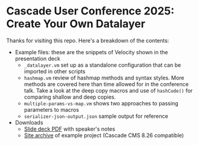 # Cascade User Conference 2025: Create Your Own Datalayer

Thanks for visiting this repo. Here's a breakdown of the contents:

-   Example files: these are the snippets of Velocity shown in the presentation deck
    -   `_datalayer.vm` set up as a standalone configuration that can be imported in other scripts
    -   `hashmap.vm` review of hashmap methods and syntax styles. More methods are covered here than time allowed for in the conference talk. Take a look at the deep copy macros and use of `hashCode()` for comparing shallow and deep copies.
    -   `multiple-params-vs-map.vm` shows two approaches to passing parameters to macros
    -   `serializer-json-output.json` sample output for reference
-   Downloads
    -   [Slide deck PDF](https://github.com/wjoell/cuc25-create-your-own-datalayer/blob/main/downloads/CUC25_Create_Your_Own_Datalayer.pdf) with speaker's notes
    -   [Site archive](https://github.com/wjoell/cuc25-create-your-own-datalayer/blob/main/downloads/CUC2025-Datalayer.csse) of example project (Cascade CMS 8.26 compatible)
